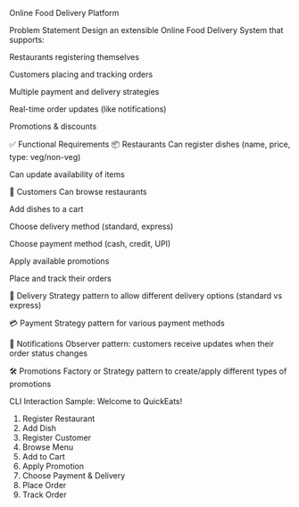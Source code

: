Online Food Delivery Platform

Problem Statement
Design an extensible Online Food Delivery System that supports:

Restaurants registering themselves

Customers placing and tracking orders

Multiple payment and delivery strategies

Real-time order updates (like notifications)

Promotions & discounts

✅ Functional Requirements
📦 Restaurants
Can register dishes (name, price, type: veg/non-veg)

Can update availability of items

👤 Customers
Can browse restaurants

Add dishes to a cart

Choose delivery method (standard, express)

Choose payment method (cash, credit, UPI)

Apply available promotions

Place and track their orders

🚚 Delivery
Strategy pattern to allow different delivery options (standard vs express)

💳 Payment
Strategy pattern for various payment methods

🔔 Notifications
Observer pattern: customers receive updates when their order status changes

🛠️ Promotions
Factory or Strategy pattern to create/apply different types of promotions

CLI Interaction Sample:
Welcome to QuickEats!

1. Register Restaurant
2. Add Dish
3. Register Customer
4. Browse Menu
5. Add to Cart
6. Apply Promotion
7. Choose Payment & Delivery
8. Place Order
9. Track Order